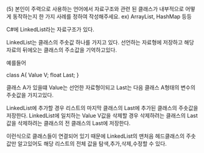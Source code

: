 (5) 본인이 주력으로 사용하는 언어에서 자료구조와 관련 된 클래스가 내부적으로 어떻게 동작하는지 한 가지 사례를 정하여 작성해주세요. ex) ArrayList, HashMap 등등

C#에 LinkedList라는 자료구조가 있다.

LinkedList는 클래스의 주솟값 하나를 가지고 있다.
선언하는 자료형에 저장하고 해당자료의 뒤에오는 클래스의 주소값을 기억하고있다.

예를들어

class A{
  Value V;
  float Last;
}

클래스 A가 있을떄 Value는 선언한 자료형이되고 Last는 다음 클래스 A형태의 변수의 주솟값을 가지고있다.

LinkedList에 추가할 경우 리스트의 마지막 클래스의 Last에 추가된 클래스의 주솟값을 저장한다.
LinkedList에 일치하는 Value V값을 삭제할 경우 삭제하려는 클래스의 Last값을 삭제하려는 클래스의 전 클래스의 Last에 저장한다.

이런식으로 클래스들이 연결되어 있기 때문에 LinkedList의 맨처음 헤드클래스의 주솟값만 알고있어도 해당 리스트의 전체 값을 탐색,추가,삭제,수정할 수 있다.
